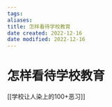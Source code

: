 ```yaml
---
tags: 
aliases: 
title: 怎样看待学校教育
date created: 2022-12-16
date modified: 2022-12-16
---
```


# 怎样看待学校教育

[[学校让人染上的100+恶习]]